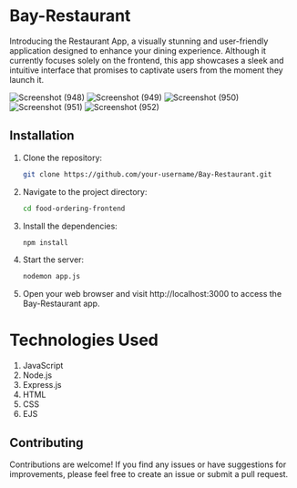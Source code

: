 # Bay-Restaurant
Introducing the Restaurant App, a visually stunning and user-friendly application designed to enhance your dining experience. Although it currently focuses solely on the frontend, this app showcases a sleek and intuitive interface that promises to captivate users from the moment they launch it.

![Screenshot (948)](https://github.com/dev24il/Bay-Restaurant/assets/98025162/4f693862-06d3-481a-93b5-f8c3cca664de)
![Screenshot (949)](https://github.com/dev24il/Bay-Restaurant/assets/98025162/1eb1596b-7da8-4969-a0cd-963d06c6d869)
![Screenshot (950)](https://github.com/dev24il/Bay-Restaurant/assets/98025162/836310b1-5dba-449d-9241-3a76f56f61c4)
![Screenshot (951)](https://github.com/dev24il/Bay-Restaurant/assets/98025162/f43b718f-48e7-47cc-8709-7f136e2ccfc8)
![Screenshot (952)](https://github.com/dev24il/Bay-Restaurant/assets/98025162/4b3e1bd8-6b19-4333-8900-2093d4fe34f8)

## Installation

1. Clone the repository:

   ```bash
   git clone https://github.com/your-username/Bay-Restaurant.git
   ```
2. Navigate to the project directory:
   ```bash
   cd food-ordering-frontend
   ```
3. Install the dependencies:
   ```bash 
   npm install
   ```
4. Start the server:
   ```bash
   nodemon app.js
   ```
5. Open your web browser and visit http://localhost:3000 to access the Bay-Restaurant app.


# Technologies Used
1. JavaScript
2. Node.js
3. Express.js
4. HTML
5. CSS
6. EJS

   
## Contributing
Contributions are welcome! If you find any issues or have suggestions for improvements, please feel free to create an issue or submit a pull request.
